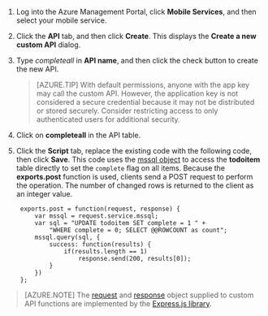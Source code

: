 

1. Log into the Azure Management Portal, click **Mobile Services**, and then select your mobile service.

2. Click the **API** tab, and then click **Create**. This displays the **Create a new custom API** dialog.

3. Type _completeall_ in **API name**, and then click the check button to create the new API.

	> [AZURE.TIP] With default permissions, anyone with the app key may call the custom API. However, the application key is not considered a secure credential because it may not be distributed or stored securely. Consider restricting access to only authenticated users for additional security.

4. Click on **completeall** in the API table.

5. Click the **Script** tab, replace the existing code with the following code, then click **Save**. 	This code uses the [mssql object] to access the **todoitem** table directly to set the `complete` flag on all items. Because the **exports.post** function is used, clients send a POST request to perform the operation. The number of changed rows is returned to the client as an integer value.


		exports.post = function(request, response) {
			var mssql = request.service.mssql;
			var sql = "UPDATE todoitem SET complete = 1 " +
                "WHERE complete = 0; SELECT @@ROWCOUNT as count";
			mssql.query(sql, {
				success: function(results) {
					if(results.length == 1)
						response.send(200, results[0]);
				}
			})
		};


> [AZURE.NOTE] The [request](http://msdn.microsoft.com/zh-cn/library/windowsazure/jj554218.aspx) and [response](http://msdn.microsoft.com/zh-cn/library/windowsazure/dn303373.aspx) object supplied to custom API functions are implemented by the [Express.js library](http://go.microsoft.com/fwlink/p/?LinkId=309046). 

<!-- Anchors. -->

<!-- Images. -->

<!-- URLs. -->
[mssql object]: http://msdn.microsoft.com/zh-cn/library/windowsazure/jj554212.aspx
